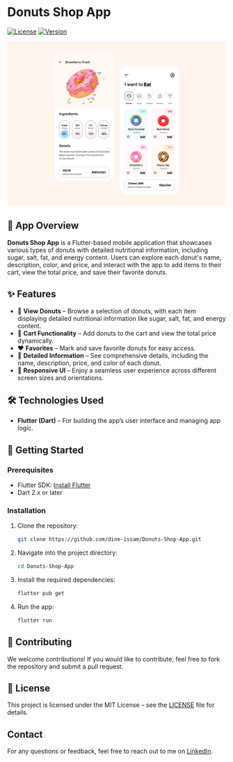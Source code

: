 
# **Donuts Shop App**

[![License](https://img.shields.io/github/license/your-username/repository-name)](LICENSE)
[![Version](https://img.shields.io/badge/version-1.0-blue)](https://github.com/your-username/repository-name/releases)

<img src="assets/images/design.png" alt="screenshot" width="" >

## 📱 **App Overview**

**Donuts Shop App** is a Flutter-based mobile application that showcases various types of donuts with detailed nutritional information, including sugar, salt, fat, and energy content. Users can explore each donut's name, description, color, and price, and interact with the app to add items to their cart, view the total price, and save their favorite donuts.

## ✨ **Features**

- 🍩 **View Donuts** – Browse a selection of donuts, with each item displaying detailed nutritional information like sugar, salt, fat, and energy content.
- 🛒 **Cart Functionality** – Add donuts to the cart and view the total price dynamically.
- ❤️ **Favorites** – Mark and save favorite donuts for easy access.
- 💬 **Detailed Information** – See comprehensive details, including the name, description, price, and color of each donut.
- 🔄 **Responsive UI** – Enjoy a seamless user experience across different screen sizes and orientations.

## 🛠 **Technologies Used**

- **Flutter (Dart)** – For building the app’s user interface and managing app logic.

## 🚀 **Getting Started**

### **Prerequisites**

- Flutter SDK: [Install Flutter](https://flutter.dev/docs/get-started/install)
- Dart 2.x or later

### **Installation**

1. Clone the repository:

   ```bash
   git clone https://github.com/dine-issam/Donuts-Shop-App.git
   ```

2. Navigate into the project directory:

   ```bash
   cd Donuts-Shop-App
   ```

3. Install the required dependencies:

   ```bash
   flutter pub get
   ```

4. Run the app:

   ```bash
   flutter run
   ```
  

## 🤝 **Contributing**

We welcome contributions! If you would like to contribute, feel free to fork the repository and submit a pull request.

## 📝 **License**

This project is licensed under the MIT License – see the [LICENSE](LICENSE) file for details.

## Contact

For any questions or feedback, feel free to reach out to me on [LinkedIn](https://linktr.ee/your-username).
